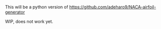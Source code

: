 This will be a python version of https://github.com/adeharo9/NACA-airfoil-generator

WIP, does not work yet.
